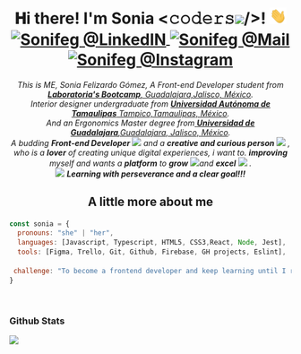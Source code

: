 <h1 align="center">𝐇i there! I'm Sonia <𝚌𝚘𝚍𝚎𝚛𝚜<img src="https://github.com/TheDudeThatCode/TheDudeThatCode/blob/master/Assets/Earth.gif" width="24px">/>! <img src="https://raw.githubusercontent.com/ABSphreak/ABSphreak/master/gifs/Hi.gif" width="30px">
<br>
<a href="https://www.linkedin.com/in/sonia-felizardo-gomez">
  <img align="center" alt="Sonifeg @LinkedIN" width="22px" src="https://cdn.jsdelivr.net/npm/simple-icons@v3/icons/linkedin.svg" />
</a>
  <a href="mailto:ldisfeg@gmail.com">
  <img align="center" alt="Sonifeg @Mail" width="22px" src="https://cdn.jsdelivr.net/npm/simple-icons@v3/icons/gmail.svg" />
</a>
<a href="https://www.instagram.com/sonifeg">
  <img align="center" alt="Sonifeg @Instagram" width="22px" src="https://cdn.jsdelivr.net/npm/simple-icons@v3/icons/instagram.svg" />
</a>
</h1>

<p align="center">
  <em>
    This is ME, Sonia Felizardo Gómez, A Front-end Developer student from <a href="https://www.laboratoria.la/"> <b>Laboratoria's Bootcamp</b>, Guadalajara,Jalisco, México</a>.<br>
    Interior designer undergraduate from <a href="https://www.uat.edu.mx/SitePages/principal.aspx"> <b>Universidad Autónoma de Tamaulipas</b> Tampico,Tamaulipas, México</a>.<br>
    And an Ergonomics Master degree from<a href="https://www.udg.mx"> <b>Universidad de Guadalajara</b>,Guadalajara, Jalisco, México</a>.<br>
 A budding <b>Front-end Developer</b> <img src="https://github.com/TheDudeThatCode/TheDudeThatCode/blob/master/Assets/Developer.gif" width="30px"> and a <b>creative and curious person</b>&nbsp;<img src="https://github.com/TheDudeThatCode/TheDudeThatCode/blob/master/Assets/Designer.gif" width="36px">&nbsp,<br>who is a <b>lover</b>
    of creating unique digital experiences, i want to. <b>improving</b> myself and wants a <b>platform</b> to 
    <b>grow</b> <img src="https://github.com/TheDudeThatCode/TheDudeThatCode/blob/master/Assets/Rocket.gif" width="18px">and 
    <b>excel</b> <img src="https://github.com/TheDudeThatCode/TheDudeThatCode/blob/master/Assets/Medal.gif" width="20px">&nbsp.
  </em> 
  <br>
  <img src="https://media.giphy.com/media/VgCDAzcKvsR6OM0uWg/giphy.gif" width="50" /> <b><i>Learning with perseverance and a clear goal!!!</i></b> 
</p>

<h2 align="center"> A little more about me</h2>

```javascript
const sonia = {
  pronouns: "she" | "her",
  languages: [Javascript, Typescript, HTML5, CSS3,React, Node, Jest],
  tools: [Figma, Trello, Git, Github, Firebase, GH projects, Eslint],

 challenge: "To become a frontend developer and keep learning until I reach senior level."
}
```
<br>

### Github Stats 
    
![](https://github-readme-stats.vercel.app/api?username=sonifeg)
   
